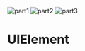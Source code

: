 ![part1](https://user-images.githubusercontent.com/81288491/124349040-d1a57f80-dc0a-11eb-9e19-3e8d7591171d.PNG)
![part2](https://user-images.githubusercontent.com/81288491/124349034-c8b4ae00-dc0a-11eb-8594-67cb3dafb0b1.PNG)
![part3](https://user-images.githubusercontent.com/81288491/124349029-c3effa00-dc0a-11eb-93ce-007466785f11.PNG)
# UIElement
